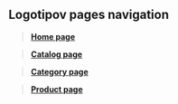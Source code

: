 ## Logotipov pages navigation
> [**Home page**](https://fn9ne.github.io/logotipov/)

> [**Catalog page**](https://fn9ne.github.io/logotipov/catalog.html)

> [**Category page**](https://fn9ne.github.io/logotipov/category.html)

> [**Product page**](https://fn9ne.github.io/logotipov/product.html)

